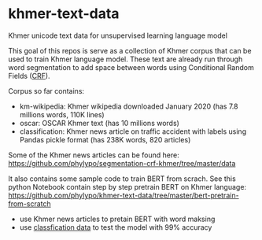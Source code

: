 # khmer-text-data
Khmer unicode text data for unsupervised learning language model

This goal of this repos is serve as a collection of Khmer corpus that can be used to train Khmer language model. 
These text are already run through word segmentation to add space between words using Conditional Random Fields ([CRF](https://github.com/phylypo/segmentation-crf-khmer/tree/master/data)).

Corpus so far contains:
- km-wikipedia: Khmer wikipedia downloaded January 2020 (has 7.8 millions words, 110K lines)
- oscar: OSCAR Khmer text (has 10 millions words)
- classification: Khmer news article on traffic accident with labels using Pandas pickle format (has 238K words, 820 articles)

Some of the Khmer news articles can be found here:
https://github.com/phylypo/segmentation-crf-khmer/tree/master/data

It also contains some sample code to train BERT from scrach. 
See this python Notebook contain step by step pretrain BERT on Khmer language:
https://github.com/phylypo/khmer-text-data/tree/master/bert-pretrain-from-scratch
- use Khmer news articles to pretain BERT with word maksing
- use [classfication data](https://github.com/phylypo/khmer-text-data/tree/master/classifications) to test the model with 99% accuracy
